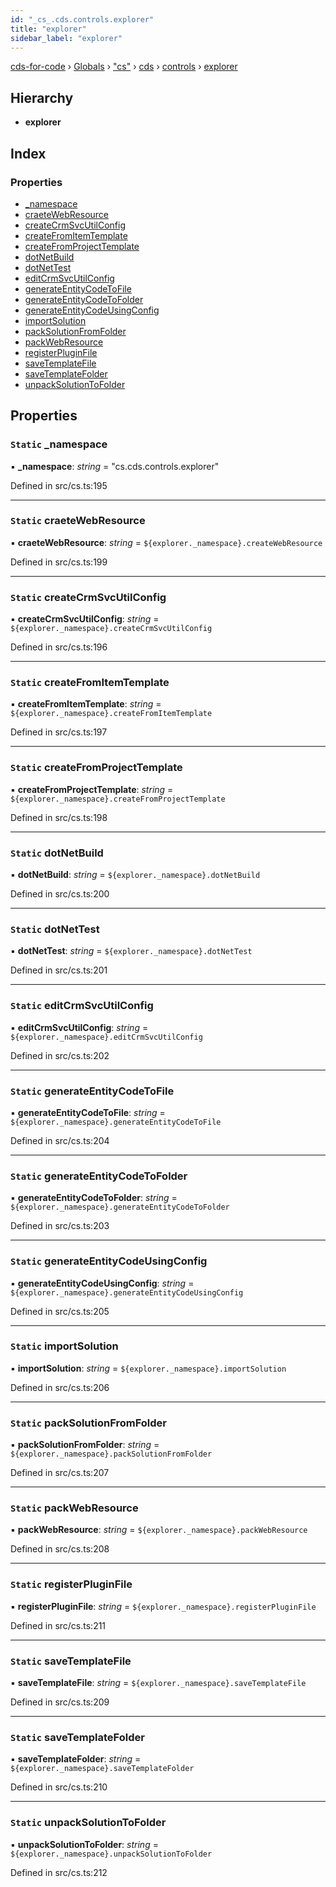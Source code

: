 ```yaml
---
id: "_cs_.cds.controls.explorer"
title: "explorer"
sidebar_label: "explorer"
---
```


[cds-for-code](../index.md) › [Globals](../globals.md) › ["cs"](../modules/_cs_.md) › [cds](../modules/_cs_.cds.md) › [controls](../modules/_cs_.cds.controls.md) › [explorer](_cs_.cds.controls.explorer.md)

## Hierarchy

* **explorer**

## Index

### Properties

* [_namespace](_cs_.cds.controls.explorer.md#static-_namespace)
* [craeteWebResource](_cs_.cds.controls.explorer.md#static-craetewebresource)
* [createCrmSvcUtilConfig](_cs_.cds.controls.explorer.md#static-createcrmsvcutilconfig)
* [createFromItemTemplate](_cs_.cds.controls.explorer.md#static-createfromitemtemplate)
* [createFromProjectTemplate](_cs_.cds.controls.explorer.md#static-createfromprojecttemplate)
* [dotNetBuild](_cs_.cds.controls.explorer.md#static-dotnetbuild)
* [dotNetTest](_cs_.cds.controls.explorer.md#static-dotnettest)
* [editCrmSvcUtilConfig](_cs_.cds.controls.explorer.md#static-editcrmsvcutilconfig)
* [generateEntityCodeToFile](_cs_.cds.controls.explorer.md#static-generateentitycodetofile)
* [generateEntityCodeToFolder](_cs_.cds.controls.explorer.md#static-generateentitycodetofolder)
* [generateEntityCodeUsingConfig](_cs_.cds.controls.explorer.md#static-generateentitycodeusingconfig)
* [importSolution](_cs_.cds.controls.explorer.md#static-importsolution)
* [packSolutionFromFolder](_cs_.cds.controls.explorer.md#static-packsolutionfromfolder)
* [packWebResource](_cs_.cds.controls.explorer.md#static-packwebresource)
* [registerPluginFile](_cs_.cds.controls.explorer.md#static-registerpluginfile)
* [saveTemplateFile](_cs_.cds.controls.explorer.md#static-savetemplatefile)
* [saveTemplateFolder](_cs_.cds.controls.explorer.md#static-savetemplatefolder)
* [unpackSolutionToFolder](_cs_.cds.controls.explorer.md#static-unpacksolutiontofolder)

## Properties

### `Static` _namespace

▪ **_namespace**: *string* = "cs.cds.controls.explorer"

Defined in src/cs.ts:195

___

### `Static` craeteWebResource

▪ **craeteWebResource**: *string* = `${explorer._namespace}.createWebResource`

Defined in src/cs.ts:199

___

### `Static` createCrmSvcUtilConfig

▪ **createCrmSvcUtilConfig**: *string* = `${explorer._namespace}.createCrmSvcUtilConfig`

Defined in src/cs.ts:196

___

### `Static` createFromItemTemplate

▪ **createFromItemTemplate**: *string* = `${explorer._namespace}.createFromItemTemplate`

Defined in src/cs.ts:197

___

### `Static` createFromProjectTemplate

▪ **createFromProjectTemplate**: *string* = `${explorer._namespace}.createFromProjectTemplate`

Defined in src/cs.ts:198

___

### `Static` dotNetBuild

▪ **dotNetBuild**: *string* = `${explorer._namespace}.dotNetBuild`

Defined in src/cs.ts:200

___

### `Static` dotNetTest

▪ **dotNetTest**: *string* = `${explorer._namespace}.dotNetTest`

Defined in src/cs.ts:201

___

### `Static` editCrmSvcUtilConfig

▪ **editCrmSvcUtilConfig**: *string* = `${explorer._namespace}.editCrmSvcUtilConfig`

Defined in src/cs.ts:202

___

### `Static` generateEntityCodeToFile

▪ **generateEntityCodeToFile**: *string* = `${explorer._namespace}.generateEntityCodeToFile`

Defined in src/cs.ts:204

___

### `Static` generateEntityCodeToFolder

▪ **generateEntityCodeToFolder**: *string* = `${explorer._namespace}.generateEntityCodeToFolder`

Defined in src/cs.ts:203

___

### `Static` generateEntityCodeUsingConfig

▪ **generateEntityCodeUsingConfig**: *string* = `${explorer._namespace}.generateEntityCodeUsingConfig`

Defined in src/cs.ts:205

___

### `Static` importSolution

▪ **importSolution**: *string* = `${explorer._namespace}.importSolution`

Defined in src/cs.ts:206

___

### `Static` packSolutionFromFolder

▪ **packSolutionFromFolder**: *string* = `${explorer._namespace}.packSolutionFromFolder`

Defined in src/cs.ts:207

___

### `Static` packWebResource

▪ **packWebResource**: *string* = `${explorer._namespace}.packWebResource`

Defined in src/cs.ts:208

___

### `Static` registerPluginFile

▪ **registerPluginFile**: *string* = `${explorer._namespace}.registerPluginFile`

Defined in src/cs.ts:211

___

### `Static` saveTemplateFile

▪ **saveTemplateFile**: *string* = `${explorer._namespace}.saveTemplateFile`

Defined in src/cs.ts:209

___

### `Static` saveTemplateFolder

▪ **saveTemplateFolder**: *string* = `${explorer._namespace}.saveTemplateFolder`

Defined in src/cs.ts:210

___

### `Static` unpackSolutionToFolder

▪ **unpackSolutionToFolder**: *string* = `${explorer._namespace}.unpackSolutionToFolder`

Defined in src/cs.ts:212
